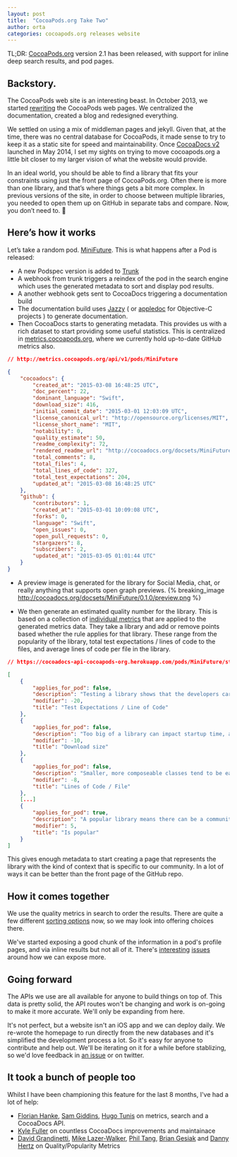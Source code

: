 ```yaml
---
layout: post
title:  "CocoaPods.org Take Two"
author: orta
categories: cocoapods.org releases website
---
```


TL;DR: [CocoaPods.org][1] version 2.1 has been released, with support for inline deep search results, and pod pages.

<!-- more -->

<style>
  /* for the CP preview */
.container > .row > .content > center > a > img {
  border: 1px solid black;
}
</style>

## Backstory.

The CocoaPods web site is an interesting beast. In October 2013, we started [rewriting][2] the CocoaPods web pages. We centralized the documentation, created a blog and redesigned everything. 

We settled on using a mix of middleman pages and jekyll. Given that, at the time, there was no central database for CocoaPods, it made sense to try to keep it as a static site for speed and maintainability. Once [CocoaDocs v2][3] launched in May 2014, I set my sights on trying to move cocoapods.org a little bit closer to my larger vision of what the website would provide.

In an ideal world, you should be able to find a library that fits your constraints using just the front page of CocoaPods.org. Often there is more than one library, and that’s where things gets a bit more complex. In previous versions of the site, in order to choose between multiple libraries, you needed to open them up on GitHub in separate tabs and compare. Now, you don’t need to. 🎉

## Here’s how it works

Let’s take a random pod. [MiniFuture][4]. This is what happens after a Pod is released:

* A new Podspec version is added to [Trunk][5]
* A webhook from trunk triggers a reindex of the pod in the search engine which uses the generated metadata to sort and display pod results.
* A another webhook gets sent to CocoaDocs triggering a documentation build
* The documentation build uses [Jazzy][jazzy] ( or [appledoc][appledoc] for Objective-C projects ) to generate documentation. 
* Then CocoaDocs starts to generating metadata. This provides us with a rich dataset to start providing some useful statistics. This is centralized in [metrics.cocoapods.org][6], where we currently hold up-to-date GitHub metrics also.

```json
// http://metrics.cocoapods.org/api/v1/pods/MiniFuture

{
	"cocoadocs": {
	    "created_at": "2015-03-08 16:48:25 UTC",
	    "doc_percent": 22,
	    "dominant_language": "Swift",
	    "download_size": 416,
	    "initial_commit_date": "2015-03-01 12:03:09 UTC",
	    "license_canonical_url": "http://opensource.org/licenses/MIT",
	    "license_short_name": "MIT",
	    "notability": 0,
	    "quality_estimate": 50,
	    "readme_complexity": 72,
	    "rendered_readme_url": "http://cocoadocs.org/docsets/MiniFuture/0.1.0/README.html",
	    "total_comments": 8,
	    "total_files": 4,
	    "total_lines_of_code": 327,
	    "total_test_expectations": 204,
	    "updated_at": "2015-03-08 16:48:25 UTC"
	},
	"github": {
	    "contributors": 1,
	    "created_at": "2015-03-01 10:09:08 UTC",
	    "forks": 0,
	    "language": "Swift",
	    "open_issues": 0,
	    "open_pull_requests": 0,
	    "stargazers": 8,
	    "subscribers": 2,
	    "updated_at": "2015-03-05 01:01:44 UTC"
	}
}
```
* A preview image is generated for the library for Social Media, chat, or really anything that supports open graph previews.
  {% breaking_image http://cocoadocs.org/docsets/MiniFuture/0.1.0/preview.png %}
  
* We then generate an estimated quality number for the library. This is based on a collection of [individual metrics][7] that are applied to the generated metrics data. They take a library and add or remove points based whether the rule applies for that library. These range from the popularity of the library, total test expectations / lines of code to the files, and average lines of code per file in the library.

```json
// https://cocoadocs-api-cocoapods-org.herokuapp.com/pods/MiniFuture/stats

[
	{
	    "applies_for_pod": false,
	    "description": "Testing a library shows that the developers care about long term quality on a project as internalized logic is made explicit via testing.",
	    "modifier": -20,
	    "title": "Test Expectations / Line of Code"
	},
	{
	    "applies_for_pod": false,
	    "description": "Too big of a library can impact startup time, and add redundant assets.",
	    "modifier": -10,
	    "title": "Download size"
	},
	{
	    "applies_for_pod": false,
	    "description": "Smaller, more composeable classes tend to be easier to understand.",
	    "modifier": -8,
	    "title": "Lines of Code / File"
	},
	[...]
	{
	    "applies_for_pod": true,
	    "description": "A popular library means there can be a community to help improve and maintain a project.",
	    "modifier": 5,
	    "title": "Is popular"
	}
]
```

This gives enough metadata to start creating a page that represents the library with the kind of context that is specific to our community. In a lot of ways it can be better than the front page of the GitHub repo.

## How it comes together

We use the quality metrics in search to order the results. There are quite a few different [sorting options](https://github.com/CocoaPods/search.cocoapods.org/blob/238b497872857e7b44ac715170888ef7f5ba046b/lib/search.rb#L345) now, so we may look into offering choices there.

We've started exposing a good chunk of the information in a pod's profile pages, and via inline results but not all of it. There's [interesting](https://github.com/CocoaPods/cocoapods.org/issues/107) [issues](https://github.com/CocoaPods/cocoapods.org/issues/106) around how we can expose more.

## Going forward

The APIs we use are all available for anyone to build things on top of. This data is pretty solid, the API routes won't be changing and work is on-going to make it more accurate. We'll only be expanding from here.

It's not perfect, but a website isn't an iOS app and we can deploy daily. We re-wrote the homepage to run directly from the new databases and it's simplified the development process a lot. So it's easy for anyone to contribute and help out. We'll be iterating on it for a while before stablizing, so we'd love feedback in [an issue](https://github.com/CocoaPods/cocoapods.org/issues/new) or on twitter.

## It took a bunch of people too

Whilst I have been championing this feature for the last 8 months, I've had a lot of help:

* [Florian Hanke][8], [Sam Giddins][9], [Hugo Tunis][10] on metrics, search and a CocoaDocs API.
* [Kyle Fuller][11] on countless CocoaDocs improvements and maintainace
* [David Grandinetti][12], [Mike Lazer-Walker][13], [Phil Tang][14], [Brian Gesiak][15] and [Danny Hertz][16] on Quality/Popularity Metrics


[1]:	http://cocoapods.org
[2]:	http://blog.cocoapods.org/redesign/
[3]:	http://blog.cocoapods.org/CocoaDocs2-Launch/
[4]:	http://cocoapods.org/pods/MiniFuture
[5]:	http://blog.cocoapods.org/CocoaPods-Trunk/
[6]:	http://blog.cocoapods.org/metrics-api/
[7]:	https://github.com/CocoaPods/cocoadocs-api/blob/master/quality_modifiers.rb
[8]:	http://florianhanke.com
[9]:	http://segiddins.me
[10]:	http://www.hugotunius.se
[11]:	http://kylefuller.co.uk
[12]:	http://dbgrandi.github.io
[13]:	http://lazerwalker.com
[14]:	http://tang.io
[15]:	http://modocache.svbtle.com
[16]:	https://twitter.com/dannyhertz
[jazzy]: https://github.com/realm/jazzy
[appledoc]: https://github.com/tomaz/appledoc